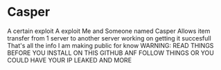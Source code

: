 # Casper
A certain exploit
A exploit Me and Someone named Casper
Allows item transfer from 1 server to another server
working on getting it succesfull 
That's all the info I am making public
for know
WARNING: READ THINGS BEFORE YOU INSTALL ON THIS GITHUB ANF FOLLOW THINGS OR YOU COULD HAVE YOUR IP LEAKED AND MORE
